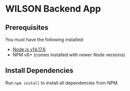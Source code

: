 # WILSON Backend App

## Prerequisites

You must have the following installed:

* [Node.js v14.17.6](https://nodejs.org/en/download/)
* NPM v6+ (comes installed with newer Node versions)

## Install Dependencies

Run `npm install` to install all dependencies from NPM.